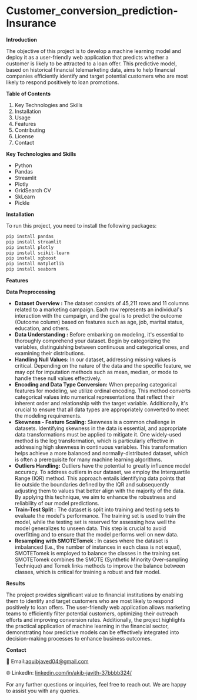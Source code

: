 # Customer_conversion_prediction-Insurance

**Introduction**

The objective of this project is to develop a machine learning model and deploy it as a user-friendly web application that predicts whether a customer is likely to be attracted to a loan offer. This predictive model, based on historical financial telemarketing data, aims to help financial companies efficiently identify and target potential customers who are most likely to respond positively to loan promotions.


**Table of Contents**

1. Key Technologies and Skills
2. Installation
3. Usage
4. Features
5. Contributing
6. License
7. Contact

**Key Technologies and Skills**
- Python
- Pandas
- Streamlit
- Plotly
- GridSearch CV
- SkLearn
- Pickle

**Installation**

To run this project, you need to install the following packages:

```python
pip install pandas
pip install streamlit
pip install plotly
pip install scikit-learn
pip install xgboost
pip install matplotlib
pip install seaborn
```

**Features**

**Data Preprocessing**
- **Dataset Overview :** The dataset consists of 45,211 rows and 11 columns related to a marketing campaign. Each row represents an individual's interaction with the campaign, and the goal is to predict the outcome (Outcome column) based on features such as age, job, marital status, education, and others.
- **Data Understanding :** Before embarking on modeling, it's essential to thoroughly comprehend your dataset. Begin by categorizing the variables, distinguishing between continuous and categorical ones, and examining their distributions.
- **Handling Null Values:** In our dataset, addressing missing values is critical. Depending on the nature of the data and the specific feature, we may opt for imputation methods such as mean, median, or mode to handle these null values effectively.
- **Encoding and Data Type Conversion:** When preparing categorical features for modeling, we utilize ordinal encoding. This method converts categorical values into numerical representations that reflect their inherent order and relationship with the target variable. Additionally, it's crucial to ensure that all data types are appropriately converted to meet the modeling requirements.
- **Skewness - Feature Scaling:** Skewness is a common challenge in datasets. Identifying skewness in the data is essential, and appropriate data transformations must be applied to mitigate it. One widely-used method is the log transformation, which is particularly effective in addressing high skewness in continuous variables. This transformation helps achieve a more balanced and normally-distributed dataset, which is often a prerequisite for many machine learning algorithms.
- **Outliers Handling:** Outliers have the potential to greatly influence model accuracy. To address outliers in our dataset, we employ the Interquartile Range (IQR) method. This approach entails identifying data points that lie outside the boundaries defined by the IQR and subsequently adjusting them to values that better align with the majority of the data. By applying this technique, we aim to enhance the robustness and reliability of our model predictions.
- **Train-Test Split :** The dataset is split into training and testing sets to evaluate the model's performance. The training set is used to train the model, while the testing set is reserved for assessing how well the model generalizes to unseen data. This step is crucial to avoid overfitting and to ensure that the model performs well on new data.
- **Resampling with SMOTETomek :** In cases where the dataset is imbalanced (i.e., the number of instances in each class is not equal), SMOTETomek is employed to balance the classes in the training set. SMOTETomek combines the SMOTE (Synthetic Minority Over-sampling Technique) and Tomek links methods to improve the balance between classes, which is critical for training a robust and fair model.

**Results**

The project provides significant value to financial institutions by enabling them to identify and target customers who are most likely to respond positively to loan offers. The user-friendly web application allows marketing teams to efficiently filter potential customers, optimizing their outreach efforts and improving conversion rates. Additionally, the project highlights the practical application of machine learning in the financial sector, demonstrating how predictive models can be effectively integrated into decision-making processes to enhance business outcomes.


**Contact**

📧 Email:aquibjaved04@gmail.com

🌐 LinkedIn: [linkedin.com/in/akib-javith-37bbbb324/](https://www.linkedin.com/in/akib-javith-37bbbb324/)

For any further questions or inquiries, feel free to reach out. We are happy to assist you with any queries.
